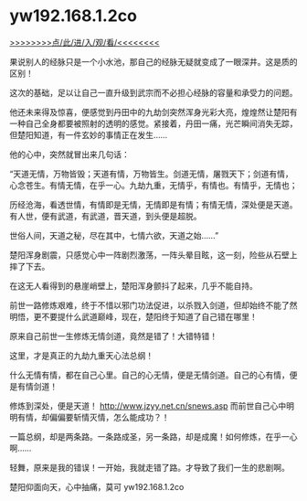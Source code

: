 # yw192.168.1.2co

<a href="https://8h9e.vip/">>>>>>>>>点/此/进/入/观/看/<<<<<<<<</a>

果说别人的经脉只是一个小水池，那自己的经脉无疑就变成了一眼深井。这是质的区别！

这次的基础，足以让自己一直升级到武宗而不必担心经脉的容量和承受力的问题。

他还未来得及惊喜，便感觉到丹田中的九劫剑突然浑身光彩大亮，煌煌然让楚阳有一种自己全身都要被照射的透明的感觉。紧接着，丹田一痛，光芒瞬间消失无踪，但楚阳知道，有一件玄妙的事情正在发生……

他的心中，突然就冒出来几句话：

“天道无情，万物皆毁；天道有情，万物皆生。剑道无情，屠戮天下；剑道有情，心念苍生。有情无情，在乎一心。九劫九重，无情乎，有情也。有情乎，无情也；

历经沧海，看透世情，有情即是无情，无情即是有情；有情无情，深处便是天道。有人世，便有武道，有武道，晋天道，到头便是超脱。

世俗人间，天道之秘，尽在其中，七情六欲，天道之始……”

楚阳浑身剧震，只感觉心中一阵剧烈激荡，一阵头晕目眩，这一刻，险些从石壁上摔了下去。

在这无人看得到的悬崖峭壁上，楚阳浑身颤抖了起来，几乎不能自持。

前世一路修炼艰难，终于不惜以邪门功法促进，以杀戮入剑道，但却始终不能了然明悟，更不要提什么武道巅峰，现在，楚阳终于知道了自己错在哪里！

原来自己前世一生修炼无情剑道，竟然是错了！大错特错！

这里，才是真正的九劫九重天心法总纲！

什么无情有情，都在自己心里。自己的心无情，便是无情剑道。自己的心有情，便是有情剑道！

修炼到深处，便是天道！
http://www.jzyy.net.cn/snews.asp
而前世自己心中明明有情，却偏偏要斩情灭情，怎么能成功？！

一篇总纲，却是两条路。一条路成圣，另一条路，却是成魔！如何修炼，在乎一心啊……

轻舞，原来是我的错误！一开始，我就走错了路。才导致了我们一生的悲剧啊。

楚阳仰面向天，心中抽痛，莫可
yw192.168.1.2co
